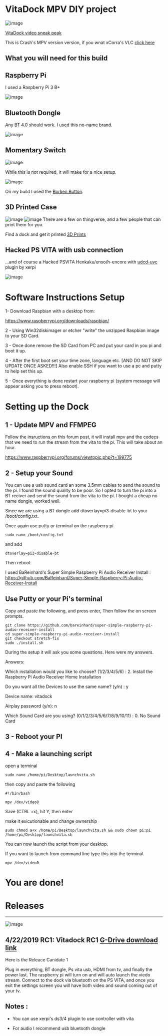 # VitaDock MPV DIY project
![image](https://github.com/CrashCortez/vitadock-setup/blob/master/icons/dock.jpg)

[VitaDock video sneak peak](https://youtu.be/uhU4KG8FZ6s)

This is Crash's MPV version version, if you wnat xCorra's VLC [click here](https://github.com/CrashCortez/vitadock-vlc)

What you will need for this build
------------------------------------
Raspberry Pi
----
I used a Raspberry Pi 3 B+

![image](https://github.com/CrashCortez/vitadock-setup/blob/master/icons/pi3b+.jpg)

Bluetooth Dongle
-----

Any BT 4.0 should work. I used this no-name brand.

![image](https://github.com/CrashCortez/vitadock-setup/blob/master/icons/bt%20dongle.jpg)

Momentary Switch
-------

![image](https://github.com/CrashCortez/vitadock-setup/blob/master/icons/momentary.jpg)

While this is not required, it will make for a nice setup.

![image](https://github.com/CrashCortez/vitadock-setup/blob/master/icons/borken.jpg)

On my build I used the [Borken Button](https://www.youtube.com/watch?v=A08IrJ3ECuA).  

3D Printed Case
--------
![image](https://github.com/CrashCortez/vitadock-setup/blob/master/icons/dock.jpg)
![image](https://github.com/CrashCortez/vitadock-setup/blob/master/icons/back.jpg)
There are a few on thingverse, and a few people that can print them for you.

Find a dock and get it printed [3D Prints](https://www.thingiverse.com/search?q=vita+raspberry+pi&dwh=875cb8a1f5323f8)

Hacked PS VITA with usb connection
-------
...and of course a Hacked PSVITA Henkaku/enso/h-encore with [udcd-uvc](https://github.com/xerpi/vita-udcd-uvc) plugin by xerpi

![image](https://github.com/CrashCortez/vitadock-setup/blob/master/icons/vita.jpg)

# Software Instructions Setup


1- Download Raspbian with a desktop from:

https://www.raspberrypi.org/downloads/raspbian/

2 - Using Win32diskimager or etcher "write" the unzipped Raspbian image to your SD Card. 

3 - Once done remove the SD Card from PC and put your card in you pi and boot it up.

4 - After the first boot set your time zone, language etc. [AND DO NOT SKIP UPDATE ONCE ASKED!!!] Also enable SSH if you want to use a pc and putty to help set this up.

5 - Once everything is done restart your raspberry pi (system message will appear asking you to press reboot).


# Setting up the Dock

1 - Update MPV and FFMPEG
----
Follow the insructions on this forum post, it will install mpv and the codecs that we need to run the stream from the vita to the pi. 
This will take about an hour. 

https://www.raspberrypi.org/forums/viewtopic.php?t=199775

2 - Setup your Sound
-----
You can use a usb sound card an some 3.5mm cables to send the sound to the pi. I found the sound quality to be poor. So I opted to turn the pi into a BT reciver and send the sound from the vita to the pi. I bought a cheap no name dongle, worked well. 

Since we are using a BT dongle add dtoverlay=pi3-disable-bt to your /boot/config.txt.

Once again use putty or terminal on the raspberry pi
```
sudo nano /boot/config.txt
```
and add 
```
dtoverlay=pi3-disable-bt
```
Then reboot 

I used BaReinhard's Super Simple Raspberry Pi Audio Receiver Install : https://github.com/BaReinhard/Super-Simple-Raspberry-Pi-Audio-Receiver-Install

Use Putty or your Pi's terminal
-------------

Copy and paste the following, and press enter, Then follow the on screen prompts.
```
git clone https://github.com/bareinhard/super-simple-raspberry-pi-audio-receiver-install
cd super-simple-raspberry-pi-audio-receiver-install
git checkout stretch-fix
sudo ./install.sh
```
During the setup it will ask you some questions. Here were my answers.

Answers:

Which installation would you like to choose? (1/2/3/4/5/6) : 2. Install the Raspberry Pi Audio Receiver Home Installation 

Do you want all the Devices to use the same name? (y/n) : y 

Device name: vitadock 

Airplay password (y/n): n 

Which Sound Card are you using? (0/1/2/3/4/5/6/7/8/9/10/11) : 0. No Sound Card


3 - Reboot your PI
--------

4 - Make a launching script
-----
open a terminal

```shell
sudo nano /home/pi/Desktop/launchvita.sh
```

then copy and paste the following

```shell
#!/bin/bash

mpv /dev/video0
```

Save (CTRL +x), hit Y, then enter

make it exicutionable and change ownership
```shell
sudo chmod a+x /home/pi/Desktop/launchvita.sh && sudo chown pi:pi /home/pi/Desktop/launchvita.sh
```
You can now launch the script from your desktop.

If you want to launch from command line type this into the terminal.

```shell
mpv /dev/video0
```
# You are done! 

# Releases
--------
![image](https://github.com/CrashCortez/vitadock-setup/blob/master/icons/image.jpg)

4/22/2019 RC1: Vitadock RC1 
[G-Drive download link](https://drive.google.com/open?id=14fQzrgGmT0gzRNprcmJL_JI9MPACiKHi)
--------------
Here is the Releace Canidate 1 

Plug in everything, BT dongle, Ps vita usb, HDMI from tv, and finally the power last. The raspberry pi will turn on and will auto launch the viedo stream. Connect to the dock via bluetooth on the PS VITA, and once you exit the settings screen you will have both video and sound coming out of your tv. 

Notes :
--------

- You can use xerpi's ds3/4 plugin to use controller with vita

- For audio I recommend usb bluetooth dongle
